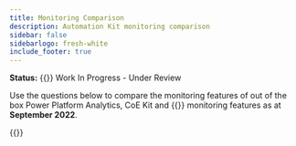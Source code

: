 ```yaml
---
title: Monitoring Comparison
description: Automation Kit monitoring comparison 
sidebar: false
sidebarlogo: fresh-white
include_footer: true
---
```


**Status:** {{<externalImage src="https://github.githubassets.com/images/icons/emoji/unicode/1f6a7.png" size="16x16" text="Construction Icon">}} Work In Progress - Under Review

Use the questions below to compare the monitoring features of out of the box Power Platform Analytics, CoE Kit and {{<product-name>}} monitoring features as at **September 2022**.

{{<questions name="monitoring.json" completed="Thank you for completing compare"  showNavigationButtons=false >}}
